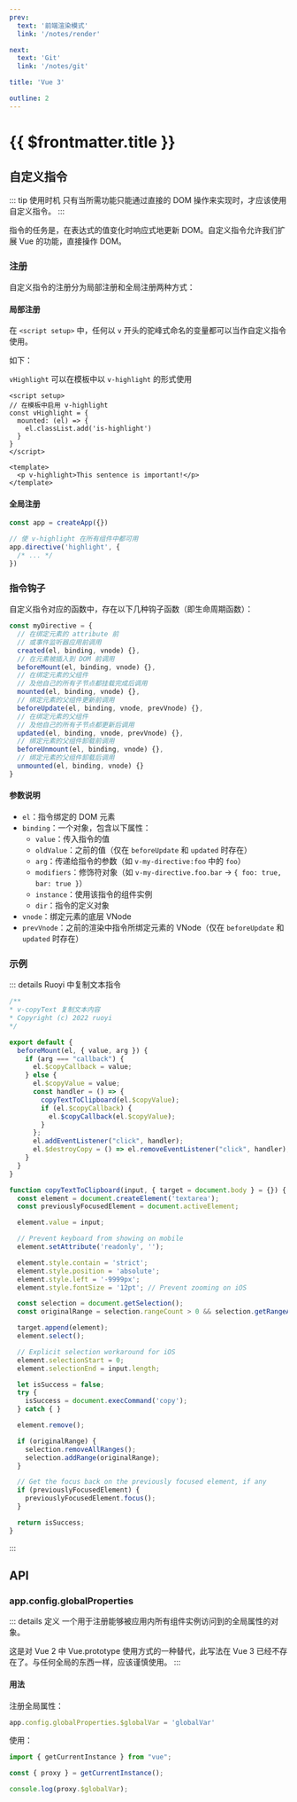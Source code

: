```yaml
---
prev:
  text: '前端渲染模式'
  link: '/notes/render'

next:
  text: 'Git'
  link: '/notes/git'

title: 'Vue 3'

outline: 2
---
```


# {{ $frontmatter.title }}


## 自定义指令

::: tip 使用时机
只有当所需功能只能通过直接的 DOM 操作来实现时，才应该使用自定义指令。
:::

指令的任务是，在表达式的值变化时响应式地更新 DOM。自定义指令允许我们扩展 Vue 的功能，直接操作 DOM。


### 注册

自定义指令的注册分为局部注册和全局注册两种方式：


#### 局部注册

在 `<script setup>` 中，任何以 `v` 开头的驼峰式命名的变量都可以当作自定义指令使用。

如下：

`vHighlight` 可以在模板中以 `v-highlight` 的形式使用

```vue
<script setup>
// 在模板中启用 v-highlight
const vHighlight = {
  mounted: (el) => {
    el.classList.add('is-highlight')
  }
}
</script>

<template>
  <p v-highlight>This sentence is important!</p>
</template>
```


#### 全局注册

```js
const app = createApp({})

// 使 v-highlight 在所有组件中都可用
app.directive('highlight', {
  /* ... */
})
```


### 指令钩子

自定义指令对应的函数中，存在以下几种钩子函数（即生命周期函数）：

```js
const myDirective = {
  // 在绑定元素的 attribute 前
  // 或事件监听器应用前调用
  created(el, binding, vnode) {},
  // 在元素被插入到 DOM 前调用
  beforeMount(el, binding, vnode) {},
  // 在绑定元素的父组件
  // 及他自己的所有子节点都挂载完成后调用
  mounted(el, binding, vnode) {},
  // 绑定元素的父组件更新前调用
  beforeUpdate(el, binding, vnode, prevVnode) {},
  // 在绑定元素的父组件
  // 及他自己的所有子节点都更新后调用
  updated(el, binding, vnode, prevVnode) {},
  // 绑定元素的父组件卸载前调用
  beforeUnmount(el, binding, vnode) {},
  // 绑定元素的父组件卸载后调用
  unmounted(el, binding, vnode) {}
}
```

#### 参数说明

- `el`：指令绑定的 DOM 元素
- `binding`：一个对象，包含以下属性：
  - `value`：传入指令的值
  - `oldValue`：之前的值（仅在 `beforeUpdate` 和 `updated` 时存在）
  - `arg`：传递给指令的参数（如 `v-my-directive:foo` 中的 `foo`）
  - `modifiers`：修饰符对象（如 `v-my-directive.foo.bar` → `{ foo: true, bar: true }`）
  - `instance`：使用该指令的组件实例
  - `dir`：指令的定义对象
- `vnode`：绑定元素的底层 VNode
- `prevVnode`：之前的渲染中指令所绑定元素的 VNode（仅在 `beforeUpdate` 和 `updated` 时存在）


### 示例

::: details Ruoyi 中复制文本指令
```js
/**
* v-copyText 复制文本内容
* Copyright (c) 2022 ruoyi
*/

export default {
  beforeMount(el, { value, arg }) {
    if (arg === "callback") {
      el.$copyCallback = value;
    } else {
      el.$copyValue = value;
      const handler = () => {
        copyTextToClipboard(el.$copyValue);
        if (el.$copyCallback) {
          el.$copyCallback(el.$copyValue);
        }
      };
      el.addEventListener("click", handler);
      el.$destroyCopy = () => el.removeEventListener("click", handler);
    }
  }
}

function copyTextToClipboard(input, { target = document.body } = {}) {
  const element = document.createElement('textarea');
  const previouslyFocusedElement = document.activeElement;

  element.value = input;

  // Prevent keyboard from showing on mobile
  element.setAttribute('readonly', '');

  element.style.contain = 'strict';
  element.style.position = 'absolute';
  element.style.left = '-9999px';
  element.style.fontSize = '12pt'; // Prevent zooming on iOS

  const selection = document.getSelection();
  const originalRange = selection.rangeCount > 0 && selection.getRangeAt(0);

  target.append(element);
  element.select();

  // Explicit selection workaround for iOS
  element.selectionStart = 0;
  element.selectionEnd = input.length;

  let isSuccess = false;
  try {
    isSuccess = document.execCommand('copy');
  } catch { }

  element.remove();

  if (originalRange) {
    selection.removeAllRanges();
    selection.addRange(originalRange);
  }

  // Get the focus back on the previously focused element, if any
  if (previouslyFocusedElement) {
    previouslyFocusedElement.focus();
  }

  return isSuccess;
}

```
:::



## API


### app.config.globalProperties

::: details 定义
一个用于注册能够被应用内所有组件实例访问到的全局属性的对象。

这是对 Vue 2 中 Vue.prototype 使用方式的一种替代，此写法在 Vue 3 已经不存在了。与任何全局的东西一样，应该谨慎使用。
:::


#### 用法

注册全局属性：
```js
app.config.globalProperties.$globalVar = 'globalVar'
```

使用：
```js
import { getCurrentInstance } from "vue";

const { proxy } = getCurrentInstance();

console.log(proxy.$globalVar);
```